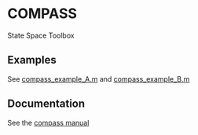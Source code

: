 # COMPASS
State Space Toolbox

## Examples
See [compass_example_A.m](COMPASS_StateSpaceToolbox/compass_example_A.m) and [compass_example_B.m](COMPASS_StateSpaceToolbox/compass_example_B.m)

## Documentation
See the [compass manual](compass_manual.docx)

